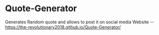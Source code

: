 # Quote-Generator
Generates Random quote and allows to post it on social media
Website -- https://the-revolutionary2018.github.io/Quote-Generator/
